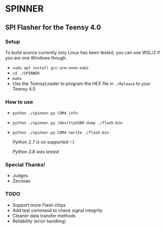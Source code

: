 # SPINNER 
## SPI Flasher for the Teensy 4.0


### Setup
To build source currently only Linux has been tested, you can use WSL/2 if you are one Windows though.
- ```sudo apt install gcc-arm-none-eabi```
- ```cd ./SPINNER```
- ```make```
- Use the TeensyLoader to program the HEX file in ```./Release``` to your Teensy 4.0  



### How to use
- ```python ./spinner.py COM4 info```
- ```python ./spinner.py /dev/ttyUSB0 dump ./flash.bin```
- ```python ./spinner.py COM4 vwrite ./flash.bin```


  *Python 2.7 is no supported :-)*
  
  *Python 3.8 was tested*



### Special Thanks!
- Judges
- Zecoxao



### TODO
- Support more Flash chips
- Add test command to check signal integrity
- Cleaner data transfer methods
- Reliability (error handling)
